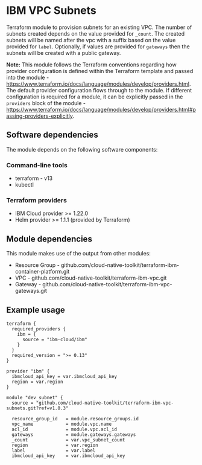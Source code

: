 # IBM VPC Subnets

Terraform module to provision subnets for an existing VPC. The number of subnets created depends on the value provided for `_count`. The created subnets will be named after the vpc with a suffix based on the value provided for `label`. Optionally, if values are provided for `gateways` then the subnets will be created with a public gateway.

**Note:** This module follows the Terraform conventions regarding how provider configuration is defined within the Terraform template and passed into the module - https://www.terraform.io/docs/language/modules/develop/providers.html. The default provider configuration flows through to the module. If different configuration is required for a module, it can be explicitly passed in the `providers` block of the module - https://www.terraform.io/docs/language/modules/develop/providers.html#passing-providers-explicitly.

## Software dependencies

The module depends on the following software components:

### Command-line tools

- terraform - v13
- kubectl

### Terraform providers

- IBM Cloud provider >= 1.22.0
- Helm provider >= 1.1.1 (provided by Terraform)

## Module dependencies

This module makes use of the output from other modules:

- Resource Group - github.com/cloud-native-toolkit/terraform-ibm-container-platform.git
- VPC - github.com/cloud-native-toolkit/terraform-ibm-vpc.git
- Gateway - github.com/cloud-native-toolkit/terraform-ibm-vpc-gateways.git

## Example usage

```hcl-terraform
terraform {
  required_providers {
    ibm = {
      source = "ibm-cloud/ibm"
    }
  }
  required_version = ">= 0.13"
}

provider "ibm" {
  ibmcloud_api_key = var.ibmcloud_api_key
  region = var.region
}

module "dev_subnet" {
  source = "github.com/cloud-native-toolkit/terraform-ibm-vpc-subnets.git?ref=v1.0.3"
  
  resource_group_id   = module.resource_groups.id
  vpc_name            = module.vpc.name
  acl_id              = module.vpc.acl_id
  gateways            = module.gateways.gateways
  _count              = var.vpc_subnet_count
  region              = var.region
  label               = var.label
  ibmcloud_api_key    = var.ibmcloud_api_key
```
